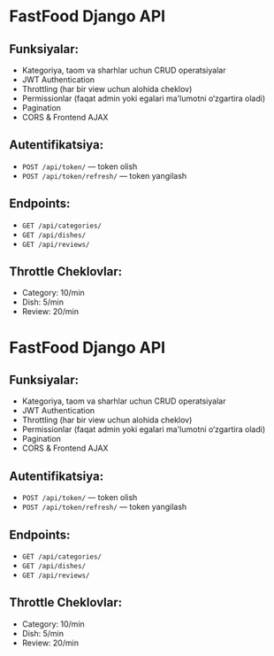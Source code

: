 # FastFood Django API

##  Funksiyalar:
- Kategoriya, taom va sharhlar uchun CRUD operatsiyalar
- JWT Authentication
- Throttling (har bir view uchun alohida cheklov)
- Permissionlar (faqat admin yoki egalari ma'lumotni o‘zgartira oladi)
- Pagination
- CORS & Frontend AJAX

## Autentifikatsiya:
- `POST /api/token/` — token olish
- `POST /api/token/refresh/` — token yangilash

##  Endpoints:
- `GET /api/categories/`
- `GET /api/dishes/`
- `GET /api/reviews/`

##  Throttle Cheklovlar:
- Category: 10/min
- Dish: 5/min
- Review: 20/min


# FastFood Django API

##  Funksiyalar:
- Kategoriya, taom va sharhlar uchun CRUD operatsiyalar
- JWT Authentication
- Throttling (har bir view uchun alohida cheklov)
- Permissionlar (faqat admin yoki egalari ma'lumotni o‘zgartira oladi)
- Pagination
- CORS & Frontend AJAX

##  Autentifikatsiya:
- `POST /api/token/` — token olish
- `POST /api/token/refresh/` — token yangilash

##  Endpoints:
- `GET /api/categories/`
- `GET /api/dishes/`
- `GET /api/reviews/`

##  Throttle Cheklovlar:
- Category: 10/min
- Dish: 5/min
- Review: 20/min

